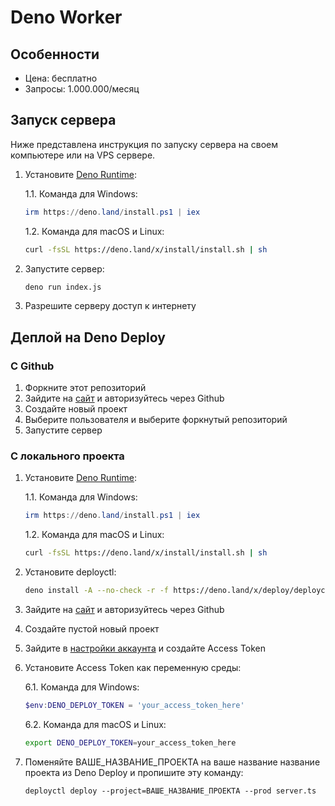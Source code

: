 # Deno Worker

## Особенности

- Цена: бесплатно
- Запросы: 1.000.000/месяц

## Запуск сервера

Ниже представлена инструкция по запуску сервера на своем компьютере или на VPS
сервере.

1. Установите [Deno Runtime](https://docs.deno.com/runtime/manual/):

   1.1. Команда для Windows:
   ```powershell
   irm https://deno.land/install.ps1 | iex
   ```
   1.2. Команда для macOS и Linux:
   ```bash
   curl -fsSL https://deno.land/x/install/install.sh | sh
   ```
2. Запустите сервер:
   ```bash
   deno run index.js
   ```
3. Разрешите серверу доступ к интернету

## Деплой на Deno Deploy

### С Github

1. Форкните этот репозиторий
2. Зайдите на [сайт](https://dash.deno.com/) и авторизуйтесь через Github
3. Создайте новый проект
4. Выберите пользователя и выберите форкнутый репозиторий
5. Запустите сервер

### С локального проекта

1. Установите [Deno Runtime](https://docs.deno.com/runtime/manual/):

   1.1. Команда для Windows:
   ```powershell
   irm https://deno.land/install.ps1 | iex
   ```
   1.2. Команда для macOS и Linux:
   ```bash
   curl -fsSL https://deno.land/x/install/install.sh | sh
   ```
2. Установите deployctl:

   ```bash
   deno install -A --no-check -r -f https://deno.land/x/deploy/deployctl.ts
   ```
3. Зайдите на [сайт](https://dash.deno.com/) и авторизуйтесь через Github
4. Создайте пустой новый проект
5. Зайдите в [настройки аккаунта](https://dash.deno.com/account#access-tokens) и
   создайте Access Token
6. Установите Access Token как переменную среды:

   6.1. Команда для Windows:
   ```powershell
   $env:DENO_DEPLOY_TOKEN = 'your_access_token_here'
   ```
   6.2. Команда для macOS и Linux:
   ```bash
   export DENO_DEPLOY_TOKEN=your_access_token_here
   ```
7. Поменяйте ВАШЕ_НАЗВАНИЕ_ПРОЕКТА на ваше название название проекта из Deno
   Deploy и пропишите эту команду:
   ```
   deployctl deploy --project=ВАШЕ_НАЗВАНИЕ_ПРОЕКТА --prod server.ts
   ```
